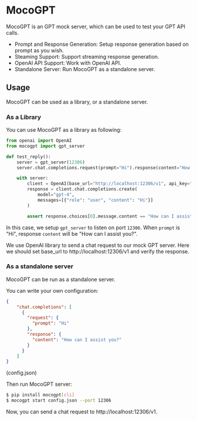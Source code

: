 # MocoGPT

MocoGPT is an GPT mock server, which can be used to test your GPT API calls.

* Prompt and Response Generation: Setup response generation based on prompt as you wish.
* Steaming Support: Support streaming response generation.
* OpenAI API Support: Work with OpenAI API.
* Standalone Server: Run MocoGPT as a standalone server.

## Usage

MocoGPT can be used as a library, or a standalone server.

### As a Library

You can use MocoGPT as a library as following:

```python
from openai import OpenAI
from mocogpt import gpt_server

def test_reply():
    server = gpt_server(12306)
    server.chat.completions.request(prompt="Hi").response(content="How can I assist you?")

    with server:
        client = OpenAI(base_url="http://localhost:12306/v1", api_key="sk-123456789")
        response = client.chat.completions.create(
            model="gpt-4",
            messages=[{"role": "user", "content": "Hi"}]
        )

        assert response.choices[0].message.content == "How can I assist you?"
```

In this case, we setup `gpt_server` to listen on port `12306`. When `prompt` is "Hi", response `content` will be "How can I assist you?".

We use OpenAI library to send a chat request to our mock GPT server. 
Here we should set base_url to http://localhost:12306/v1 and verify the response.

### As a standalone server

MocoGPT can be run as a standalone server.

You can write your own configuration:
```json
{
    "chat.completions": [
      {
        "request": {
          "prompt": "Hi"
        },
        "response": {
          "content": "How can I assist you?"
        }
      }
    ]
}

```
(config.json)
    
Then run MocoGPT server:

```bash
$ pip install mocogpt[cli]
$ mocogpt start config.json --port 12306
```

Now, you can send a chat request to http://localhost:12306/v1.



